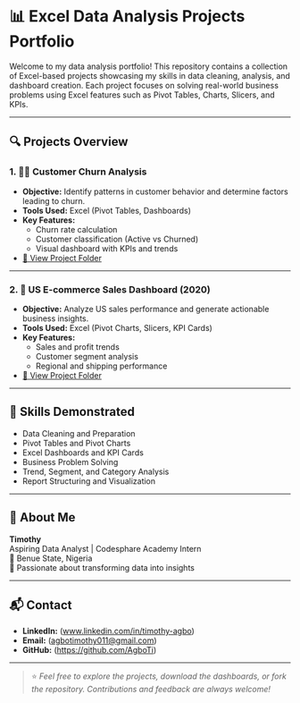 # 📊 Excel Data Analysis Projects Portfolio

Welcome to my data analysis portfolio! This repository contains a collection of Excel-based projects showcasing my skills in data cleaning, analysis, and dashboard creation. Each project focuses on solving real-world business problems using Excel features such as Pivot Tables, Charts, Slicers, and KPIs.

---

## 🔍 Projects Overview

### 1. 🧍‍♂️ Customer Churn Analysis

- **Objective:** Identify patterns in customer behavior and determine factors leading to churn.
- **Tools Used:** Excel (Pivot Tables, Dashboards)
- **Key Features:**
  - Churn rate calculation
  - Customer classification (Active vs Churned)
  - Visual dashboard with KPIs and trends
- [🔗 View Project Folder](./bank-customer-churn-analysis)

---

### 2. 🛒 US E-commerce Sales Dashboard (2020)

- **Objective:** Analyze US sales performance and generate actionable business insights.
- **Tools Used:** Excel (Pivot Charts, Slicers, KPI Cards)
- **Key Features:**
  - Sales and profit trends
  - Customer segment analysis
  - Regional and shipping performance
- [🔗 View Project Folder](./us-ecommerce-sales-ana)

---

## 💼 Skills Demonstrated

- Data Cleaning and Preparation
- Pivot Tables and Pivot Charts
- Excel Dashboards and KPI Cards
- Business Problem Solving
- Trend, Segment, and Category Analysis
- Report Structuring and Visualization

---

## 🧠 About Me

**Timothy**  
Aspiring Data Analyst | Codesphare Academy Intern  
📍 Benue State, Nigeria  
🎯 Passionate about transforming data into insights

---

## 📬 Contact

- **LinkedIn:** (www.linkedin.com/in/timothy-agbo)
- **Email:** (agbotimothy011@gmail.com)
- **GitHub:** (https://github.com/AgboTi)

---

> ⭐ *Feel free to explore the projects, download the dashboards, or fork the repository. Contributions and feedback are always welcome!*
